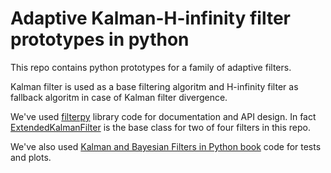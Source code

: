 # Adaptive Kalman-H-infinity filter prototypes in python
This repo contains python prototypes for a family of adaptive filters.

Kalman filter is used as a base filtering algoritm and H-infinity filter as fallback algoritm in case of Kalman filter divergence.

We've used [filterpy](https://github.com/rlabbe/filterpy) library code for documentation and API design.
In fact [ExtendedKalmanFilter](https://github.com/rlabbe/filterpy/blob/master/filterpy/kalman/EKF.py) is the base class for two of four filters in this repo.

We've also used [Kalman and Bayesian Filters in Python book](https://github.com/rlabbe/Kalman-and-Bayesian-Filters-in-Python) code for tests and plots.
